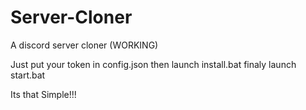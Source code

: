 # Server-Cloner
A discord server cloner (WORKING)

Just put your token in config.json 
then launch install.bat 
finaly launch start.bat

Its that Simple!!!
